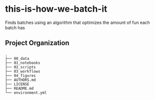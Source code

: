 this-is-how-we-batch-it
==============================

Finds batches using an algorithm that optimizes the amount of fun each batch has

Project Organization
--------------------

```
.
├── 00_data
├── 01_notebooks
├── 02_scripts
├── 03_workflows
├── 04_figures
├── AUTHORS.md
├── LICENSE
├── README.md
└── environment.yml
```